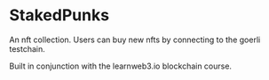 # StakedPunks
An nft collection. 
Users can buy new nfts by connecting to the goerli testchain.

Built in conjunction with the learnweb3.io blockchain course.
